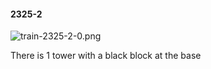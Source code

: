 #### 2325-2
![train-2325-2-0.png](https://github.com/lil-lab/nlvr/raw/master/nlvr/train/images/12/train-2325-2-0.png "train-2325-2-0.png")

There is 1 tower with a black block at the base